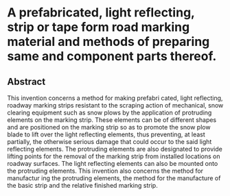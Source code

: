 # A prefabricated, light reflecting, strip or tape form road marking material and methods of preparing same and component parts thereof.

## Abstract
This invention concerns a method for making prefabri cated, light reflecting, roadway marking strips resistant to the scraping action of mechanical, snow clearing equipment such as snow plows by the application of protruding elements on the marking strip. These elements can be of different shapes and are positioned on the marking strip so as to promote the snow plow blade to lift over the light reflecting elements, thus preventing, at least partially, the otherwise serious damage that could occur to the said light reflecting elements. The protruding elements are also designated to provide lifting points for the removal of the marking strip from installed locations on roadway surfaces. The light reflecting elements can also be mounted onto the protruding elements. This invention also concerns the method for manufactur ing the protruding elements, the method for the manufacture of the basic strip and the relative finished marking strip.